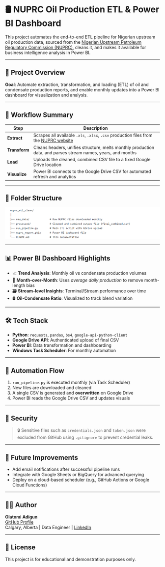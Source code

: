 # 🛢️ NUPRC Oil Production ETL & Power BI Dashboard

This project automates the end-to-end ETL pipeline for Nigerian upstream oil production data, sourced from the [Nigerian Upstream Petroleum Regulatory Commission (NUPRC)](https://www.nuprc.gov.ng/), cleans it, and makes it available for business intelligence analysis in Power BI.

---

## 🚀 Project Overview

**Goal**: Automate extraction, transformation, and loading (ETL) of oil and condensate production reports, and enable monthly updates into a Power BI dashboard for visualization and analysis.

---

## 🔁 Workflow Summary

| Step        | Description |
|-------------|-------------|
| **Extract** | Scrapes all available `.xls`, `.xlsx`, `.csv` production files from the [NUPRC website](https://www.nuprc.gov.ng/oil-production-status-report/) |
| **Transform** | Cleans headers, unifies structure, melts monthly production data, and parses stream names, years, and months |
| **Load** | Uploads the cleaned, combined CSV file to a fixed Google Drive location |
| **Visualize** | Power BI connects to the Google Drive CSV for automated refresh and analytics |

---

## 📁 Folder Structure

![Folder Structure](folder_structure.png)


---

## 📊 Power BI Dashboard Highlights

- 📈 **Trend Analysis**: Monthly oil vs condensate production volumes  
- 🔁 **Month-over-Month**: Uses *average daily production* to remove month-length bias  
- 🗃️ **Stream-level Insights**: Terminal/Stream performance over time  
- 🛢️ **Oil-Condensate Ratio**: Visualized to track blend variation  

---

## 🛠️ Tech Stack

- **Python**: `requests`, `pandas`, `bs4`, `google-api-python-client`
- **Google Drive API**: Authenticated upload of final CSV
- **Power BI**: Data transformation and dashboarding
- **Windows Task Scheduler**: For monthly automation

---

## 🧠 Automation Flow

1. `run_pipeline.py` is executed monthly (via Task Scheduler)
2. New files are downloaded and cleaned
3. A single CSV is generated and **overwritten** on Google Drive
4. Power BI reads the Google Drive CSV and updates visuals

---

## 🔐 Security

> 🔒 Sensitive files such as `credentials.json` and `token.json` were excluded from GitHub using `.gitignore` to prevent credential leaks.

---

## 🧪 Future Improvements

- Add email notifications after successful pipeline runs
- Integrate with Google Sheets or BigQuery for advanced querying
- Deploy on a cloud-based scheduler (e.g., GitHub Actions or Google Cloud Functions)

---

## 🙋‍♂️ Author

**Olatomi Adigun**  
[GitHub Profile](https://github.com/OlatomiAdigun)  
Calgary, Alberta | Data Engineer | [LinkedIn](https://www.linkedin.com/in/olatomiadigun)

---

## 📝 License

This project is for educational and demonstration purposes only.


